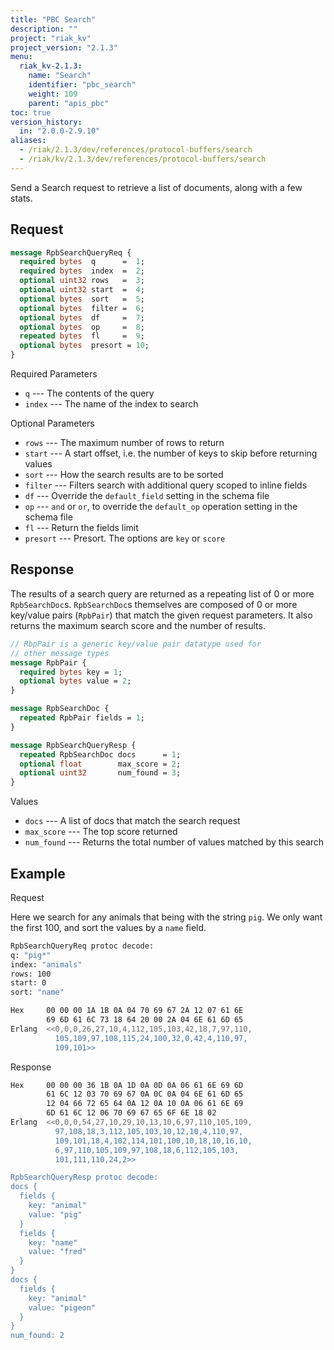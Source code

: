 ```yaml
---
title: "PBC Search"
description: ""
project: "riak_kv"
project_version: "2.1.3"
menu:
  riak_kv-2.1.3:
    name: "Search"
    identifier: "pbc_search"
    weight: 109
    parent: "apis_pbc"
toc: true
version_history:
  in: "2.0.0-2.9.10"
aliases:
  - /riak/2.1.3/dev/references/protocol-buffers/search
  - /riak/kv/2.1.3/dev/references/protocol-buffers/search
---
```


Send a Search request to retrieve a list of documents, along with a few
stats.

## Request


```protobuf
message RpbSearchQueryReq {
  required bytes  q      =  1;
  required bytes  index  =  2;
  optional uint32 rows   =  3;
  optional uint32 start  =  4;
  optional bytes  sort   =  5;
  optional bytes  filter =  6;
  optional bytes  df     =  7;
  optional bytes  op     =  8;
  repeated bytes  fl     =  9;
  optional bytes  presort = 10;
}
```

Required Parameters

* `q` --- The contents of the query
* `index` --- The name of the index to search

Optional Parameters

* `rows` --- The maximum number of rows to return
* `start` --- A start offset, i.e. the number of keys to skip before
  returning values
* `sort` --- How the search results are to be sorted
* `filter` --- Filters search with additional query scoped to inline
  fields
* `df` --- Override the `default_field` setting in the schema file
* `op` --- `and` or `or`, to override the `default_op` operation setting
  in the schema file
* `fl` --- Return the fields limit
* `presort` --- Presort. The options are `key` or `score`


## Response

The results of a search query are returned as a repeating list of 0 or
more `RpbSearchDoc`s. `RpbSearchDoc`s themselves are composed of 0 or
more key/value pairs (`RpbPair`) that match the given request
parameters. It also returns the maximum search score and the number of
results.


```protobuf
// RbpPair is a generic key/value pair datatype used for
// other message types
message RpbPair {
  required bytes key = 1;
  optional bytes value = 2;
}

message RpbSearchDoc {
  repeated RpbPair fields = 1;
}

message RpbSearchQueryResp {
  repeated RpbSearchDoc docs      = 1;
  optional float        max_score = 2;
  optional uint32       num_found = 3;
}
```

Values

* `docs` --- A list of docs that match the search request
* `max_score` --- The top score returned
* `num_found` --- Returns the total number of values matched by this
  search


## Example

Request

Here we search for any animals that being with the string `pig`. We only
want the first 100, and sort the values by a `name` field.

```bash
RpbSearchQueryReq protoc decode:
q: "pig*"
index: "animals"
rows: 100
start: 0
sort: "name"

Hex     00 00 00 1A 1B 0A 04 70 69 67 2A 12 07 61 6E
        69 6D 61 6C 73 18 64 20 00 2A 04 6E 61 6D 65
Erlang  <<0,0,0,26,27,10,4,112,105,103,42,18,7,97,110,
          105,109,97,108,115,24,100,32,0,42,4,110,97,
          109,101>>
```

Response

```bash
Hex     00 00 00 36 1B 0A 1D 0A 0D 0A 06 61 6E 69 6D
        61 6C 12 03 70 69 67 0A 0C 0A 04 6E 61 6D 65
        12 04 66 72 65 64 0A 12 0A 10 0A 06 61 6E 69
        6D 61 6C 12 06 70 69 67 65 6F 6E 18 02
Erlang  <<0,0,0,54,27,10,29,10,13,10,6,97,110,105,109,
          97,108,18,3,112,105,103,10,12,10,4,110,97,
          109,101,18,4,102,114,101,100,10,18,10,16,10,
          6,97,110,105,109,97,108,18,6,112,105,103,
          101,111,110,24,2>>

RpbSearchQueryResp protoc decode:
docs {
  fields {
    key: "animal"
    value: "pig"
  }
  fields {
    key: "name"
    value: "fred"
  }
}
docs {
  fields {
    key: "animal"
    value: "pigeon"
  }
}
num_found: 2
```
